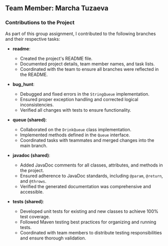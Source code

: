 ## Team Member: Marcha Tuzaeva

### Contributions to the Project
As part of this group assignment, I contributed to the following branches and their respective tasks:

- **readme**:
  - Created the project's README file.
  - Documented project details, team member names, and task lists.
  - Coordinated with the team to ensure all branches were reflected in the README.

- **bug_hunt**:
  - Debugged and fixed errors in the `StringQueue` implementation.
  - Ensured proper exception handling and corrected logical inconsistencies.
  - Verified all changes with tests to ensure functionality.

- **queue (shared)**:
  - Collaborated on the `DrinkQueue` class implementation.
  - Implemented methods defined in the `Queue` interface.
  - Coordinated tasks with teammates and merged changes into the main branch.

- **javadoc (shared)**:
  - Added JavaDoc comments for all classes, attributes, and methods in the project.
  - Ensured adherence to JavaDoc standards, including `@param`, `@return`, and `@throws`.
  - Verified the generated documentation was comprehensive and accessible.

- **tests (shared)**:
  - Developed unit tests for existing and new classes to achieve 100% test coverage.
  - Followed Maven testing best practices for organizing and running tests.
  - Coordinated with team members to distribute testing responsibilities and ensure thorough validation.

